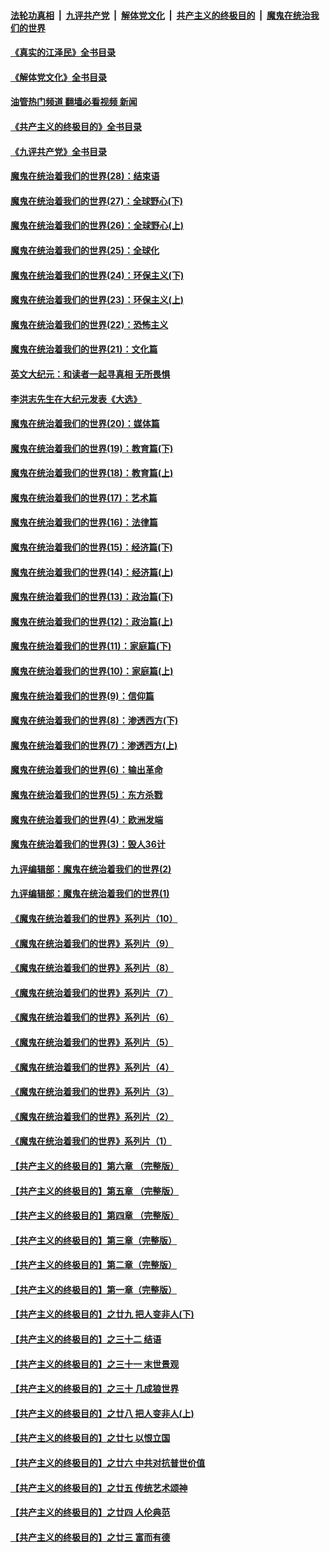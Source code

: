 ####  [法轮功真相](../../../../basic/blob/master/README.md?t=06210931) &nbsp;|&nbsp; [九评共产党](../../../../9ping.md/blob/master/README.md?t=06210931) &nbsp;|&nbsp; [解体党文化](../../../../jtdwh.md/blob/master/README.md?t=06210931)  &nbsp;|&nbsp; [共产主义的终极目的](../../../../gczydzjmd.md/blob/master/README.md?t=06210931) &nbsp;|&nbsp; [魔鬼在统治我们的世界](../../../../mgztzwmdsj.md/blob/master/README.md?t=06210931) 

#### [《真实的江泽民》全书目录](../pages/nsc422/n13721399.md?t=06210931) 

#### [《解体党文化》全书目录](../pages/nsc422/n13721157.md?t=06210931) 

#### [油管热门频道 翻墙必看视频 新闻](http://45.76.130.85:81/youtube.html?06210931)

#### [《共产主义的终极目的》全书目录](../pages/nsc422/n13721048.md?t=06210931) 

#### [《九评共产党》全书目录](../pages/nsc422/n13708085.md?t=06210931) 

#### [魔鬼在统治着我们的世界(28)：结束语](../pages/nsc422/n10936246.md?t=06210931) 

#### [魔鬼在统治着我们的世界(27)：全球野心(下)](../pages/nsc422/n10928319.md?t=06210931) 

#### [魔鬼在统治着我们的世界(26)：全球野心(上)](../pages/nsc422/n10900318.md?t=06210931) 

#### [魔鬼在统治着我们的世界(25)：全球化](../pages/nsc422/n10788205.md?t=06210931) 

#### [魔鬼在统治着我们的世界(24)：环保主义(下)](../pages/nsc422/n10695307.md?t=06210931) 

#### [魔鬼在统治着我们的世界(23)：环保主义(上)](../pages/nsc422/n10688613.md?t=06210931) 

#### [魔鬼在统治着我们的世界(22)：恐怖主义](../pages/nsc422/n10614727.md?t=06210931) 

#### [魔鬼在统治着我们的世界(21)：文化篇](../pages/nsc422/n10597706.md?t=06210931) 

#### [英文大纪元：和读者一起寻真相 无所畏惧](../pages/nsc422/n12542027.md?t=06210931) 

#### [李洪志先生在大纪元发表《大选》](../pages/nsc422/n12534746.md?t=06210931) 

#### [魔鬼在统治着我们的世界(20)：媒体篇](../pages/nsc422/n10586579.md?t=06210931) 

#### [魔鬼在统治着我们的世界(19)：教育篇(下)](../pages/nsc422/n10564808.md?t=06210931) 

#### [魔鬼在统治着我们的世界(18)：教育篇(上)](../pages/nsc422/n10526970.md?t=06210931) 

#### [魔鬼在统治着我们的世界(17)：艺术篇](../pages/nsc422/n10499093.md?t=06210931) 

#### [魔鬼在统治着我们的世界(16)：法律篇](../pages/nsc422/n10485969.md?t=06210931) 

#### [魔鬼在统治着我们的世界(15)：经济篇(下)](../pages/nsc422/n10469975.md?t=06210931) 

#### [魔鬼在统治着我们的世界(14)：经济篇(上)](../pages/nsc422/n10457370.md?t=06210931) 

#### [魔鬼在统治着我们的世界(13)：政治篇(下)](../pages/nsc422/n10448270.md?t=06210931) 

#### [魔鬼在统治着我们的世界(12)：政治篇(上)](../pages/nsc422/n10444576.md?t=06210931) 

#### [魔鬼在统治着我们的世界(11)：家庭篇(下)](../pages/nsc422/n10440961.md?t=06210931) 

#### [魔鬼在统治着我们的世界(10)：家庭篇(上)](../pages/nsc422/n10435448.md?t=06210931) 

#### [魔鬼在统治着我们的世界(9)：信仰篇](../pages/nsc422/n10432159.md?t=06210931) 

#### [魔鬼在统治着我们的世界(8)：渗透西方(下)](../pages/nsc422/n10429603.md?t=06210931) 

#### [魔鬼在统治着我们的世界(7)：渗透西方(上)](../pages/nsc422/n10426013.md?t=06210931) 

#### [魔鬼在统治着我们的世界(6)：输出革命](../pages/nsc422/n10421536.md?t=06210931) 

#### [魔鬼在统治着我们的世界(5)：东方杀戮](../pages/nsc422/n10417707.md?t=06210931) 

#### [魔鬼在统治着我们的世界(4)：欧洲发端](../pages/nsc422/n10414890.md?t=06210931) 

#### [魔鬼在统治着我们的世界(3)：毁人36计](../pages/nsc422/n10411583.md?t=06210931) 

#### [九评编辑部：魔鬼在统治着我们的世界(2)](../pages/nsc422/n10410036.md?t=06210931) 

#### [九评编辑部：魔鬼在统治着我们的世界(1)](../pages/nsc422/n10406825.md?t=06210931) 

#### [《魔鬼在统治着我们的世界》系列片（10）](../pages/nsc422/n12292670.md?t=06210931) 

#### [《魔鬼在统治着我们的世界》系列片（9）](../pages/nsc422/n12290859.md?t=06210931) 

#### [《魔鬼在统治着我们的世界》系列片（8）](../pages/nsc422/n12287445.md?t=06210931) 

#### [《魔鬼在统治着我们的世界》系列片（7）](../pages/nsc422/n12283425.md?t=06210931) 

#### [《魔鬼在统治着我们的世界》系列片（6）](../pages/nsc422/n12282314.md?t=06210931) 

#### [《魔鬼在统治着我们的世界》系列片（5）](../pages/nsc422/n12281419.md?t=06210931) 

#### [《魔鬼在统治着我们的世界》系列片（4）](../pages/nsc422/n12274024.md?t=06210931) 

#### [《魔鬼在统治着我们的世界》系列片（3）](../pages/nsc422/n12271322.md?t=06210931) 

#### [《魔鬼在统治着我们的世界》系列片（2）](../pages/nsc422/n12269049.md?t=06210931) 

#### [《魔鬼在统治着我们的世界》系列片（1）](../pages/nsc422/n12267575.md?t=06210931) 

#### [【共产主义的终极目的】第六章 （完整版）](../pages/nsc422/n11428913.md?t=06210931) 

#### [【共产主义的终极目的】第五章 （完整版）](../pages/nsc422/n11428912.md?t=06210931) 

#### [【共产主义的终极目的】第四章 （完整版）](../pages/nsc422/n11428907.md?t=06210931) 

#### [【共产主义的终极目的】第三章（完整版）](../pages/nsc422/n11428848.md?t=06210931) 

#### [【共产主义的终极目的】第二章（完整版）](../pages/nsc422/n11428831.md?t=06210931) 

#### [【共产主义的终极目的】第一章（完整版）](../pages/nsc422/n11417651.md?t=06210931) 

#### [【共产主义的终极目的】之廿九 把人变非人(下)](../pages/nsc422/n11344140.md?t=06210931) 

#### [【共产主义的终极目的】之三十二 结语](../pages/nsc422/n11360535.md?t=06210931) 

#### [【共产主义的终极目的】之三十一 末世景观](../pages/nsc422/n11351129.md?t=06210931) 

#### [【共产主义的终极目的】之三十 几成狼世界](../pages/nsc422/n11348280.md?t=06210931) 

#### [【共产主义的终极目的】之廿八 把人变非人(上)](../pages/nsc422/n11340492.md?t=06210931) 

#### [【共产主义的终极目的】之廿七 以恨立国](../pages/nsc422/n11336944.md?t=06210931) 

#### [【共产主义的终极目的】之廿六 中共对抗普世价值](../pages/nsc422/n11324785.md?t=06210931) 

#### [【共产主义的终极目的】之廿五 传统艺术颂神](../pages/nsc422/n11296396.md?t=06210931) 

#### [【共产主义的终极目的】之廿四 人伦典范](../pages/nsc422/n11296397.md?t=06210931) 

#### [【共产主义的终极目的】之廿三 富而有德](../pages/nsc422/n11283598.md?t=06210931) 

<img src='http://gfw-breaker.win/goodnews/indexes/nsc422.md' width='0px' height='0px'/>
